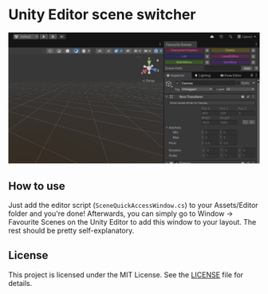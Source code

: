 # Unity Editor scene switcher

![Screenshot](SceneSwitcher.png)

## How to use

Just add the editor script (`SceneQuickAccessWindow.cs`) to your Assets/Editor folder and you're done! Afterwards, you can simply go to Window -> Favourite Scenes on the Unity Editor to add this window to your layout. The rest should be pretty self-explanatory.

## License
This project is licensed under the MIT License. See the [LICENSE](LICENSE) file for details.
